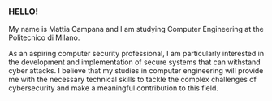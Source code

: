 ### HELLO!
My name is Mattia Campana and I am studying Computer Engineering at the Politecnico di Milano.

As an aspiring computer security professional, I am particularly interested in the development and implementation of secure systems that can withstand cyber attacks. I believe that my studies in computer engineering will provide me with the necessary technical skills to tackle the complex challenges of cybersecurity and make a meaningful contribution to this field.
<!--
**campanamattia/campanamattia** is a ✨ _special_ ✨ repository because its `README.md` (this file) appears on your GitHub profile.

Here are some ideas to get you started:

- 🔭 I’m currently working on ...
- 🌱 I’m currently learning ...
- 👯 I’m looking to collaborate on ...
- 🤔 I’m looking for help with ...
- 💬 Ask me about ...
- 📫 How to reach me: ...
- 😄 Pronouns: ...
- ⚡ Fun fact: ...
-->
